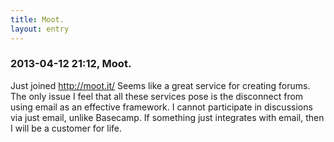 ```yaml
---
title: Moot.
layout: entry
---
```

### 2013-04-12 21:12, Moot. 

Just joined http://moot.it/ Seems like a great service for creating forums. The only issue I feel that all these services pose is the disconnect from using email as an effective framework. I cannot participate in discussions via just email, unlike Basecamp. If something just integrates with email, then I will be a customer for life. 
